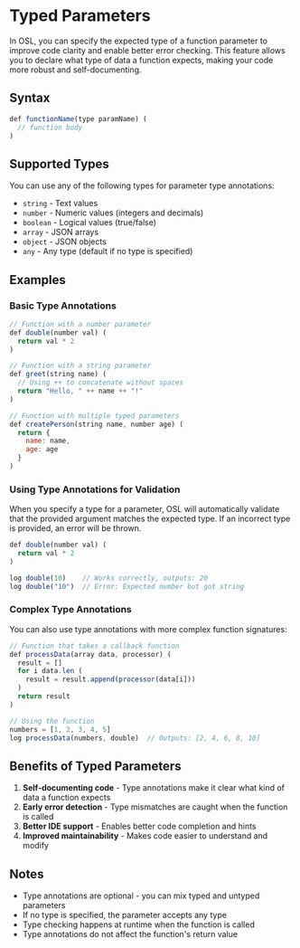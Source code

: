 # Typed Parameters

In OSL, you can specify the expected type of a function parameter to improve code clarity and enable better error checking. This feature allows you to declare what type of data a function expects, making your code more robust and self-documenting.

## Syntax

```javascript
def functionName(type paramName) (
  // function body
)
```

## Supported Types

You can use any of the following types for parameter type annotations:

- `string` - Text values
- `number` - Numeric values (integers and decimals)
- `boolean` - Logical values (true/false)
- `array` - JSON arrays
- `object` - JSON objects
- `any` - Any type (default if no type is specified)

## Examples

### Basic Type Annotations

```javascript
// Function with a number parameter
def double(number val) (
  return val * 2
)

// Function with a string parameter
def greet(string name) (
  // Using ++ to concatenate without spaces
  return "Hello, " ++ name ++ "!"
)

// Function with multiple typed parameters
def createPerson(string name, number age) (
  return {
    name: name,
    age: age
  }
)
```

### Using Type Annotations for Validation

When you specify a type for a parameter, OSL will automatically validate that the provided argument matches the expected type. If an incorrect type is provided, an error will be thrown.

```javascript
def double(number val) (
  return val * 2
)

log double(10)    // Works correctly, outputs: 20
log double("10")  // Error: Expected number but got string
```

### Complex Type Annotations

You can also use type annotations with more complex function signatures:

```javascript
// Function that takes a callback function
def processData(array data, processor) (
  result = []
  for i data.len (
    result = result.append(processor(data[i]))
  )
  return result
)

// Using the function
numbers = [1, 2, 3, 4, 5]
log processData(numbers, double)  // Outputs: [2, 4, 6, 8, 10]
```

## Benefits of Typed Parameters

1. **Self-documenting code** - Type annotations make it clear what kind of data a function expects
2. **Early error detection** - Type mismatches are caught when the function is called
3. **Better IDE support** - Enables better code completion and hints
4. **Improved maintainability** - Makes code easier to understand and modify

## Notes

- Type annotations are optional - you can mix typed and untyped parameters
- If no type is specified, the parameter accepts any type
- Type checking happens at runtime when the function is called
- Type annotations do not affect the function's return value
